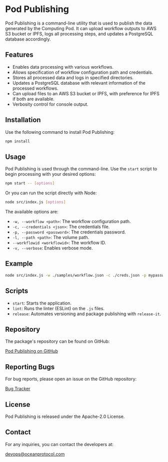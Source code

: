 # Pod Publishing

Pod Publishing is a command-line utility that is used to publish the data generated by the Computing Pod. It can upload workflow outputs to AWS S3 bucket or IPFS, logs all processing steps, and updates a PostgreSQL database accordingly.

## Features

- Enables data processing with various workflows.
- Allows specification of workflow configuration path and credentials.
- Stores all processed data and logs in specified directories.
- Updates a PostgreSQL database with relevant information of the processed workflows.
- Can upload files to an AWS S3 bucket or IPFS, with preference for IPFS if both are available.
- Verbosity control for console output.

## Installation

Use the following command to install Pod Publishing:

```bash
npm install
```

## Usage

Pod Publishing is used through the command-line. Use the `start` script to begin processing with your desired options:

```bash
npm start -- [options]
```

Or you can run the script directly with Node:

```bash
node src/index.js [options]
```

The available options are:

- `-w, --workflow <path>`: The workflow configuration path.
- `-c, --credentials <json>`: The credentials file.
- `-p, --password <password>`: The credentials password.
- `-l, --path <path>`: The volume path.
- `--workflowid <workflowid>`: The workflow ID.
- `-v, --verbose`: Enables verbose mode.

## Example

```bash
node src/index.js -w ./samples/workflow.json -c ./creds.json -p mypassword -l ./volumePath --workflowid 12345 -v
```

## Scripts

- `start`: Starts the application.
- `lint`: Runs the linter (ESLint) on the `.js` files.
- `release`: Automates versioning and package publishing with `release-it`.

## Repository

The package's repository can be found on GitHub:

[Pod Publishing on GitHub](https://github.com/oceanprotocol/pod-publishing)

## Reporting Bugs

For bug reports, please open an issue on the GitHub repository:

[Bug Tracker](https://github.com/oceanprotocol/pod-publishing/issues)

## License

Pod Publishing is released under the Apache-2.0 License.

## Contact

For any inquiries, you can contact the developers at:

devops@oceanprotocol.com
